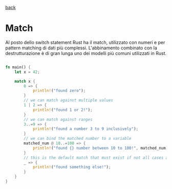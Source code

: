 [back](../README.md)

# Match

Al posto dello switch statement Rust ha il match, utilizzato con numeri e per pattern matching di dati più complessi. L'abbinamento combinato con la destrutturazione è di gran lunga uno dei modelli più comuni utilizzati in Rust.

```rust

fn main() {
    let x = 42;

    match x {
        0 => {
            println!("found zero");
        }
        // we can match against multiple values
        1 | 2 => {
            println!("found 1 or 2!");
        }
        // we can match against ranges
        3..=9 => {
            println!("found a number 3 to 9 inclusively");
        }
        // we can bind the matched number to a variable
        matched_num @ 10..=100 => {
            println!("found {} number between 10 to 100!", matched_num);
        }
        // this is the default match that must exist if not all cases are handled
        _ => {
            println!("found something else!");
        }
    }
}
```